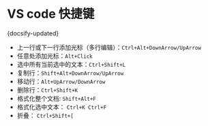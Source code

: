 
# VS code 快捷键
{docsify-updated}

+ 上一行或下一行添加光标（多行编辑）：`Ctrl+Alt+DownArrow/UpArrow`
+ 任意处添加光标：`Alt+Click`
+ 选中所有当前选中的文本：`Ctrl+Shift+L`
+ 复制行：`Shift+Alt+DownArrow/UpArrow`
+ 移动行：`Alt+UpArrow/DownArrow`
+ 删除行：`Ctrl+Shift+K`
+ 格式化整个文档: `Shift+Alt+F`
+ 格式化选中文本： `Ctrl+K Ctrl+F`
+ 折叠： `Ctrl+Shift+[`